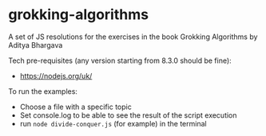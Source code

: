 # grokking-algorithms
A set of JS resolutions for the exercises in the book Grokking Algorithms by Aditya Bhargava

Tech pre-requisites (any version starting from 8.3.0 should be fine):

- https://nodejs.org/uk/

To run the examples:

- Choose a file with a specific topic
- Set console.log to be able to see the result of the script execution
- run `node divide-conquer.js` (for example) in the terminal
